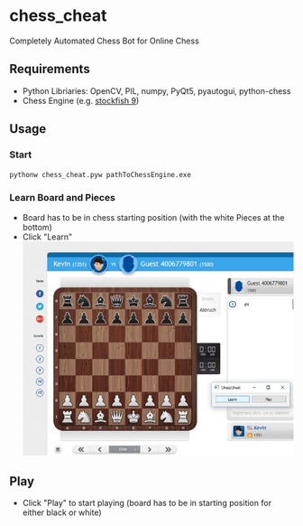# chess_cheat
Completely Automated Chess Bot for Online Chess
## Requirements
* Python Libriaries: OpenCV, PIL, numpy, PyQt5, pyautogui, python-chess
* Chess Engine (e.g. [stockfish 9](https://stockfishchess.org/download/))
## Usage
### Start
`pythonw chess_cheat.pyw pathToChessEngine.exe`
### Learn Board and Pieces
* Board has to be in chess starting position (with the white Pieces at the bottom)
* Click "Learn"
![alt text](https://github.com/edfrue/chess_cheat/blob/master/learn.jpg "Learn")
## Play
* Click "Play" to start playing (board has to be in starting position for either black or white)
